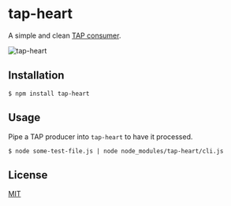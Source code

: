 # tap-heart

A simple and clean [TAP consumer](https://testanything.org/).

![tap-heart](http://i.imgur.com/LDxaSdo.png)

## Installation

    $ npm install tap-heart

## Usage

Pipe a TAP producer into `tap-heart` to have it processed.

    $ node some-test-file.js | node node_modules/tap-heart/cli.js

## License

[MIT](LICENSE)
